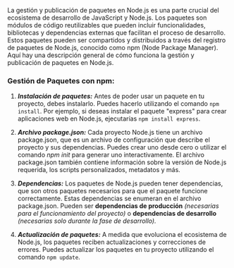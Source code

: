 La gestión y publicación de paquetes en Node.js es una parte crucial del ecosistema de desarrollo de JavaScript y Node.js. Los paquetes son módulos de código reutilizables que pueden incluir funcionalidades, bibliotecas y dependencias externas que facilitan el proceso de desarrollo. Estos paquetes pueden ser compartidos y distribuidos a través del registro de paquetes de Node.js, conocido como npm (Node Package Manager). Aquí hay una descripción general de cómo funciona la gestión y publicación de paquetes en Node.js.

### Gestión de Paquetes con npm:

1. ***Instalación de paquetes:*** Antes de poder usar un paquete en tu proyecto, debes instalarlo. Puedes hacerlo utilizando el comando `npm install`. Por ejemplo, si deseas instalar el paquete "express" para crear aplicaciones web en Node.js, ejecutarías `npm install express`.

2. ***Archivo package.json:*** Cada proyecto Node.js tiene un archivo package.json, que es un archivo de configuración que describe el proyecto y sus dependencias. Puedes crear uno desde cero o utilizar el comando *npm init* para generar uno interactivamente. El archivo package.json también contiene información sobre la versión de Node.js requerida, los scripts personalizados, metadatos y más.

3. ***Dependencias:*** Los paquetes de Node.js pueden tener dependencias, que son otros paquetes necesarios para que el paquete funcione correctamente. Estas dependencias se enumeran en el archivo package.json. Pueden ser **dependencias de producción** *(necesarias para el funcionamiento del proyecto)* o **dependencias de desarrollo** *(necesarias solo durante la fase de desarrollo).*

4. ***Actualización de paquetes:*** A medida que evoluciona el ecosistema de Node.js, los paquetes reciben actualizaciones y correcciones de errores. Puedes actualizar los paquetes en tu proyecto utilizando el comando `npm update`.